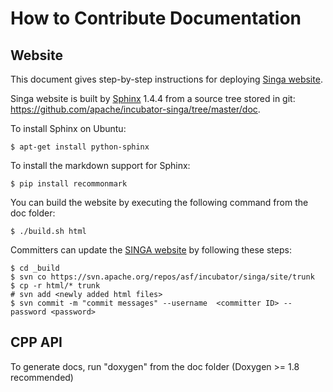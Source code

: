 # How to Contribute Documentation


## Website
This document gives step-by-step instructions for deploying [Singa website](http://singa.incubator.apache.org).

Singa website is built by [Sphinx](http://www.sphinx-doc.org) 1.4.4 from a source tree stored in git: https://github.com/apache/incubator-singa/tree/master/doc.

To install Sphinx on Ubuntu:

    $ apt-get install python-sphinx

To install the markdown support for Sphinx:

    $ pip install recommonmark

You can build the website by executing the following command from the doc folder:

    $ ./build.sh html

Committers can update the [SINGA website](http://singa.apache.org/en/index.html) by following these steps:

    $ cd _build
    $ svn co https://svn.apache.org/repos/asf/incubator/singa/site/trunk
    $ cp -r html/* trunk
    # svn add <newly added html files>
    $ svn commit -m "commit messages" --username  <committer ID> --password <password>


## CPP API

To generate docs, run "doxygen" from the doc folder (Doxygen >= 1.8 recommended)
